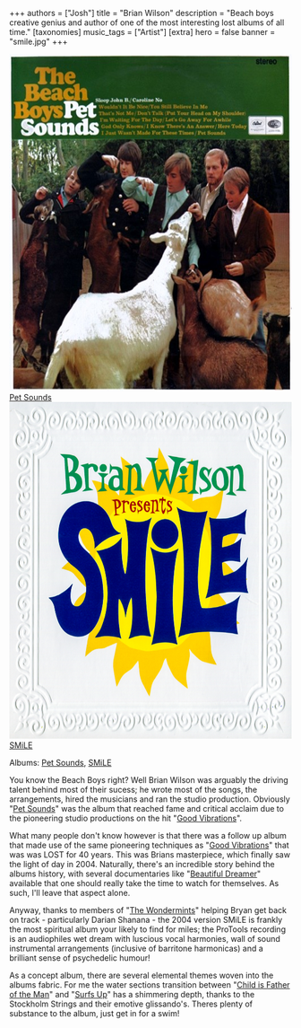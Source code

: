 +++
authors = ["Josh"]
title = "Brian Wilson"
description = "Beach boys creative genius and author of one of the most interesting lost albums of all time."
[taxonomies]
music_tags = ["Artist"]
[extra]
hero = false
banner = "smile.jpg"
+++

<div class="album-gallery">
	<div class="album-item">
		<a href="https://youtube.com/playlist?list=PLj5TmO4kroQH4XM8P3JavV0p7Gtnno1E2&si=s1o2VfbFTFdpBE8A" class="album-link" target="_blank" rel="noopener noreferrer">
			<img src="pet-sounds.jpg" alt="Pet Sounds" class="album-cover" width="600" height="600" loading="lazy" />
			<div class="album-title">Pet Sounds</div>
		</a>
	</div>
	<div class="album-item">
		<a href="https://youtube.com/playlist?list=PLhinduWcIKtFcHEDIQPXXdbFGT8gxTKF1&si=rPcZTkaZfCu9TkGv" class="album-link" target="_blank" rel="noopener noreferrer">
			<img src="smile.jpg" alt="SMiLE" class="album-cover" width="600" height="600" loading="lazy" />
			<div class="album-title">SMiLE</div>
		</a>
	</div>
</div>

Albums: [Pet Sounds](https://youtube.com/playlist?list=PLj5TmO4kroQH4XM8P3JavV0p7Gtnno1E2&si=s1o2VfbFTFdpBE8A), [SMiLE](https://youtube.com/playlist?list=PLhinduWcIKtFcHEDIQPXXdbFGT8gxTKF1&si=rPcZTkaZfCu9TkGv)

You know the Beach Boys right? Well Brian Wilson was arguably the driving talent behind most of their sucess; he wrote most of the songs, the arrangements, hired the musicians and ran the studio production. Obviously "[Pet Sounds](https://youtube.com/playlist?list=PLj5TmO4kroQH4XM8P3JavV0p7Gtnno1E2&si=s1o2VfbFTFdpBE8A)" was the album that reached fame and critical acclaim due to the pioneering studio productions on the hit "[Good Vibrations](https://youtu.be/apBWI6xrbLY?si=kOLkjBi9cSyXYpMj)".

What many people don't know however is that there was a follow up album that made use of the same pioneering techniques as "[Good Vibrations](https://youtu.be/apBWI6xrbLY?si=kOLkjBi9cSyXYpMj)" that was was LOST for 40 years. This was Brians masterpiece, which finally saw the light of day in 2004. Naturally, there's an incredible story behind the albums history, with several documentaries like "[Beautiful Dreamer](https://www.youtube.com/watch?v=JETqt5e5OQQ)" available that one should really take the time to watch for themselves. As such, I'll leave that aspect alone. 

Anyway, thanks to members of "[The Wondermints](https://www.youtube.com/watch?v=-9K-YmhCmlA)" helping Bryan get back on track - particularly Darian Shanana - the 2004 version SMiLE is frankly the most spiritual album your likely to find for miles; the ProTools recording is an audiophiles wet dream with luscious vocal harmonies, wall of sound instrumental arrangements (inclusive of barritone harmonicas) and a brilliant sense of psychedelic humour! 

As a concept album, there are several elemental themes woven into the albums fabric. For me the water sections transition between "[Child is Father of the Man](https://www.youtube.com/watch?v=MCoweCaRn5U&list=OLAK5uy_mR9pK5phEHUR__YHG9xj4rgPwzmDQpKt4&index=9)" and "[Surfs Up](https://www.youtube.com/watch?v=MCoweCaRn5U&list=OLAK5uy_mR9pK5phEHUR__YHG9xj4rgPwzmDQpKt4&index=9)" has a shimmering depth, thanks to the Stockholm Strings and their emotive glissando's. Theres plenty of substance to the album, just get in for a swim!